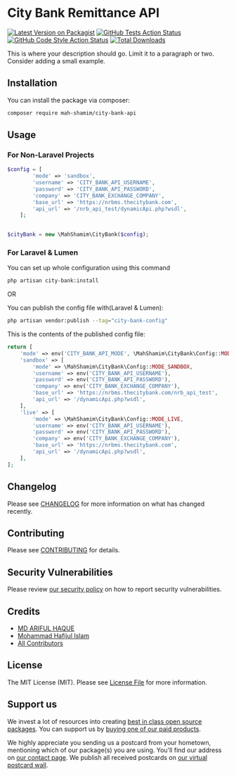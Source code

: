 # City Bank Remittance API

[![Latest Version on Packagist](https://img.shields.io/packagist/v/mah-shamim/city-bank-api.svg?style=flat-square)](https://packagist.org/packages/mah-shamim/city-bank-api)
[![GitHub Tests Action Status](https://img.shields.io/github/workflow/status/mah-shamim/city-bank-api/run-tests?label=tests)](https://github.com/mah-shamim/city-bank-api/actions?query=workflow%3Arun-tests+branch%3Amain)
[![GitHub Code Style Action Status](https://img.shields.io/github/workflow/status/mah-shamim/city-bank-api/Fix%20PHP%20code%20style%20issues?label=code%20style)](https://github.com/mah-shamim/city-bank-api/actions?query=workflow%3A"Fix+PHP+code+style+issues"+branch%3Amain)
[![Total Downloads](https://img.shields.io/packagist/dt/mah-shamim/city-bank-api.svg?style=flat-square)](https://packagist.org/packages/mah-shamim/city-bank-api)

This is where your description should go. Limit it to a paragraph or two. Consider adding a small example.

## Installation

You can install the package via composer:

```bash
composer require mah-shamim/city-bank-api
```

## Usage

### For Non-Laravel Projects
```php
$config = [
        'mode' => 'sandbox',
        'username' => 'CITY_BANK_API_USERNAME',
        'password' => 'CITY_BANK_API_PASSWORD',
        'company' => 'CITY_BANK_EXCHANGE_COMPANY',
        'base_url' => 'https://nrbms.thecitybank.com',
        'api_url' => '/nrb_api_test/dynamicApi.php?wsdl',
    ];
    

$cityBank = new \MahShamim\CityBank($config);
```

### For Laravel & Lumen

You can set up whole configuration using this command
```bash
php artisan city-bank:install
```

OR

You can publish the config file with(Laravel & Lumen):
```bash
php artisan vendor:publish --tag="city-bank-config"
```

This is the contents of the published config file:

```php
return [
    'mode' => env('CITY_BANK_API_MODE', \MahShamim\CityBank\Config::MODE_SANDBOX), //sandbox, live
    'sandbox' => [
        'mode' => \MahShamim\CityBank\Config::MODE_SANDBOX,
        'username' => env('CITY_BANK_API_USERNAME'),
        'password' => env('CITY_BANK_API_PASSWORD'),
        'company' => env('CITY_BANK_EXCHANGE_COMPANY'),
        'base_url' => 'https://nrbms.thecitybank.com/nrb_api_test',
        'api_url' => '/dynamicApi.php?wsdl',
    ],
    'live' => [
        'mode' => \MahShamim\CityBank\Config::MODE_LIVE,
        'username' => env('CITY_BANK_API_USERNAME'),
        'password' => env('CITY_BANK_API_PASSWORD'),
        'company' => env('CITY_BANK_EXCHANGE_COMPANY'),
        'base_url' => 'https://nrbms.thecitybank.com',
        'api_url' => '/dynamicApi.php?wsdl',
    ],
];
```
## Changelog

Please see [CHANGELOG](docs/CHANGELOG.md) for more information on what has changed recently.

## Contributing

Please see [CONTRIBUTING](https://github.com/mah-shamim/.github/blob/main/CONTRIBUTING.md) for details.

## Security Vulnerabilities

Please review [our security policy](../../security/policy) on how to report security vulnerabilities.

## Credits

- [MD ARIFUL HAQUE](https://github.com/mah-shamim)
- [Mohammad Hafijul Islam](https://github.com/hafijul233)
- [All Contributors](../../contributors)

## License

The MIT License (MIT). Please see [License File](LICENSE.md) for more information.

## Support us

We invest a lot of resources into creating [best in class open source packages](https://spatie.be/open-source). You can support us by [buying one of our paid products](https://spatie.be/open-source/support-us).

We highly appreciate you sending us a postcard from your hometown, mentioning which of our package(s) you are using. You'll find our address on [our contact page](https://spatie.be/about-us). We publish all received postcards on [our virtual postcard wall](https://spatie.be/open-source/postcards).
